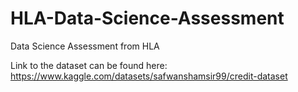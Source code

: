 # HLA-Data-Science-Assessment
Data Science Assessment from HLA

Link to the dataset can be found here:
https://www.kaggle.com/datasets/safwanshamsir99/credit-dataset
